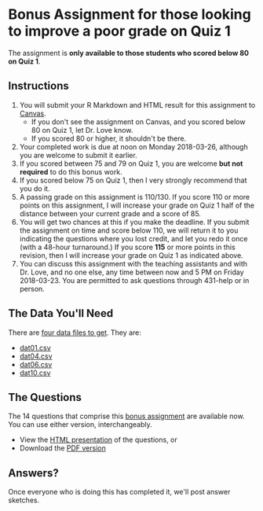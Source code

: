 # Bonus Assignment for those looking to improve a poor grade on Quiz 1

The assignment is **only available to those students who scored below 80 on Quiz 1**.

## Instructions

1. You will submit your R Markdown and HTML result for this assignment to [Canvas](https://canvas.case.edu). 
    - If you don't see the assignment on Canvas, and you scored below 80 on Quiz 1, let Dr. Love know. 
    - If you scored 80 or higher, it shouldn't be there.
2. Your completed work is due at noon on Monday 2018-03-26, although you are welcome to submit it earlier.
3. If you scored between 75 and 79 on Quiz 1, you are welcome **but not required** to do this bonus work. 
4. If you scored below 75 on Quiz 1, then I very strongly recommend that you do it.
5. A passing grade on this assignment is 110/130. If you score 110 or more points on this assignment, I will increase your grade on Quiz 1 half of the distance between your current grade and a score of 85.
6. You will get two chances at this if you make the deadline. If you submit the assignment on time and score below 110, we will return it to you indicating the questions where you lost credit, and let you redo it once (with a 48-hour turnaround.) If you score **115** or more points in this revision, then I will increase your grade on Quiz 1 as indicated above.
7. You can discuss this assignment with the teaching assistants and with Dr. Love, and no one else, any time between now and 5 PM on Friday 2018-03-23. You are permitted to ask questions through 431-help or in person.

## The Data You'll Need

There are [four data files to get](https://github.com/THOMASELOVE/432-2018/tree/master/quizzes/quiz1/bonus). They are:

- [dat01.csv](https://raw.githubusercontent.com/THOMASELOVE/432-2018/master/quizzes/quiz1/bonus/dat01.csv)
- [dat04.csv](https://raw.githubusercontent.com/THOMASELOVE/432-2018/master/quizzes/quiz1/bonus/dat04.csv)
- [dat06.csv](https://raw.githubusercontent.com/THOMASELOVE/432-2018/master/quizzes/quiz1/bonus/dat06.csv)
- [dat10.csv](https://raw.githubusercontent.com/THOMASELOVE/432-2018/master/quizzes/quiz1/bonus/dat10.csv)

## The Questions

The 14 questions that comprise this [bonus assignment](https://github.com/THOMASELOVE/432-2018/tree/master/quizzes/quiz1/bonus) are available now. You can use either version, interchangeably.

- View the [HTML presentation](http://htmlpreview.github.io/?https://github.com/THOMASELOVE/432-2018/blob/master/quizzes/quiz1/bonus/quiz01_bonus.html) of the questions, or
- Download the [PDF version](https://github.com/THOMASELOVE/432-2018/blob/master/quizzes/quiz1/bonus/quiz01_bonus.pdf)

## Answers?

Once everyone who is doing this has completed it, we'll post answer sketches.
